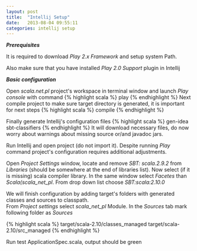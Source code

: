 ```yaml
---
layout: post
title:  "Intellij Setup"
date:   2013-08-04 09:55:11
categories: intellij setup
---
```


***Prerequisites***

It is required to download <em>Play 2.x Framework</em> and setup system Path.

Also make sure that you have installed <em>Play 2.0 Support</em> plugin in Intellij 

***Basic configuration***

Open <em>scala.net.pl</em> project's workspace in terminal window and launch <em>Play console</em> with command
{% highlight scala %}
play
{% endhighlight %}
Next compile project to make sure target directory is generated, it is important for next steps
{% highlight scala %}
compile
{% endhighlight %}

Finally generate Intellij's configuration files 
{% highlight scala %}
gen-idea sbt-classifiers
{% endhighlight %}
It will download necessary files, do now worry about warnings about missing source or/and javadoc jars.

Run Intellij and open project (do not import it). Despite running <em>Play</em> command project's configuration requires additional adjustments.

Open <em>Project Settings</em> window, locate and remove <em>SBT: scala.2.9.2</em> from <em>Libraries</em> (should be somewhere at the end of libraries list).
Now select (if it is missing) scala compiler library. In the same window select <em>Facetes</em> than <em>Scala(scala\_net\_pl</em>. From drop down list choose <em>
SBT:scala:2.10.0</em>

We will finish configuration by adding target's folders with generated classes and sources to classpath.  
From <em>Project settings</em> select <em>scala\_net\_pl</em> Module. In the <em>Sources</em> tab mark following folder as <em>Sources</em>

{% highlight scala %}
target/scala-2.10/classes_managed
target/scala-2.10/src_managed
{% endhighlight %}

Run test ApplicationSpec.scala, output should be green